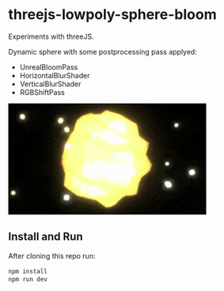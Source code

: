 # threejs-lowpoly-sphere-bloom

Experiments with threeJS.

Dynamic sphere with some postprocessing pass applyed:
 - UnrealBloomPass
 - HorizontalBlurShader
 - VerticalBlurShader
 - RGBShiftPass 
 
<img src='preview.gif'></img>

## Install and Run

After cloning this repo run:

```
npm install
npm run dev
```

